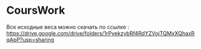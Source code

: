# CoursWork

Все исходные веса можно скачать по ссылке :
https://drive.google.com/drive/folders/1rPyekzybRf4RdYZVojTQMxXQhaxRqApP?usp=sharing
